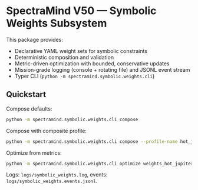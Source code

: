 # SpectraMind V50 — Symbolic Weights Subsystem

This package provides:

- Declarative YAML weight sets for symbolic constraints
- Deterministic composition and validation
- Metric-driven optimization with bounded, conservative updates
- Mission-grade logging (console + rotating file) and JSONL event stream
- Typer CLI (`python -m spectramind.symbolic.weights.cli`)

## Quickstart

Compose defaults:

```bash
python -m spectramind.symbolic.weights.cli compose
```

Compose with composite profile:

```bash
python -m spectramind.symbolic.weights.cli compose --profile-name hot_jupiter --json-out weights_hot_jupiter.json
```

Optimize from metrics:

```bash
python -m spectramind.symbolic.weights.cli optimize weights_hot_jupiter.json metrics.json --out-json weights_hot_jupiter_optimized.json
```

Logs: `logs/symbolic_weights.log`, events: `logs/symbolic_weights.events.jsonl`.

